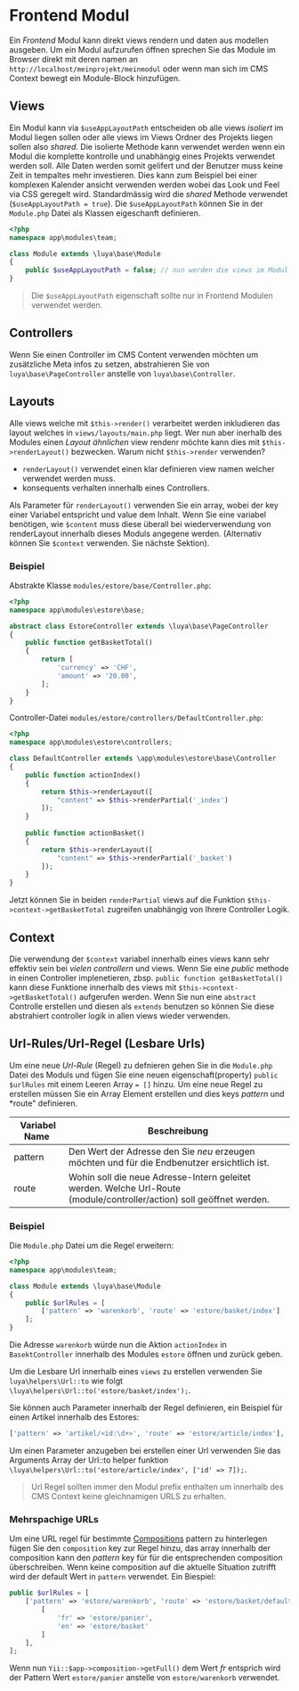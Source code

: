 Frontend Modul
==============
Ein *Frontend* Modul kann direkt views rendern und daten aus modellen ausgeben. Um ein Modul aufzurufen öffnen sprechen Sie das Module im Browser direkt mit deren namen an `http://localhost/meinprojekt/meinmodul` oder wenn man sich im CMS Context bewegt ein Module-Block hinzufügen.

Views
------
Ein Modul kann via `$useAppLayoutPath` entscheiden ob alle views *isoliert* im Modul liegen sollen oder alle views im Views Ordner des Projekts liegen sollen also *shared*. Die isolierte Methode kann verwendet werden wenn ein Modul die komplette kontrolle und unabhängig eines Projekts verwendet werden soll. Alle Daten werden somit gelifert und der Benutzer muss keine Zeit in tempaltes mehr investieren. Dies kann zum Beispiel bei einer komplexen Kalender ansicht verwenden werden wobei das Look und Feel via CSS geregelt wird. Standardmässig wird die *shared* Methode verwendet (`$useAppLayoutPath = true`). Die `$useAppLayoutPath` können Sie in der `Module.php` Datei als Klassen eigeschanft definieren.
```php
<?php
namespace app\modules\team;

class Module extends \luya\base\Module
{
    public $useAppLayoutPath = false; // nun werden die views im Modul Ordner gesucht
}
```

> Die `$useAppLayoutPath` eigenschaft sollte nur in Frontend Modulen verwendet werden.

Controllers
-----------
Wenn Sie einen Controller im CMS Content verwenden möchten um zusätzliche Meta infos zu setzen, abstrahieren Sie von `luya\base\PageController` anstelle von `luya\base\Controller`.

Layouts
-------
Alle views welche mit `$this->render()` verarbeitet werden inkludieren das layout welches in `views/layouts/main.php` liegt. Wer nun aber inerhalb des Modules einen *Layout ähnlichen* view rendenr möchte kann dies mit `$this->renderLayout()` bezwecken. Warum nicht `$this->render` verwenden? 
+ `renderLayout()` verwendet einen klar definieren view namen welcher verwendet werden muss.
+ konsequents verhalten innerhalb eines Controllers.

Als Parameter für `renderLayout()` verwenden Sie ein array, wobei der key einer Variabel entspricht und value dem Inhalt. Wenn Sie eine variabel benötigen, wie `$content` muss diese überall bei wiederverwendung von renderLayout innerhalb dieses Moduls angegene werden. (Alternativ können Sie `$context` verwenden. Sie nächste Sektion).

### Beispiel
Abstrakte Klasse `modules/estore/base/Controller.php`:
```php
<?php
namespace app\modules\estore\base;

abstract class EstoreController extends \luya\base\PageController
{
    public function getBasketTotal()
    {
        return [
            'currency' => 'CHF',
            'amount' => '20.00',
        ];
    }
}
```

Controller-Datei `modules/estore/controllers/DefaultController.php`:
```php
<?php
namespace app\modules\estore\controllers;

class DefaultController extends \app\modules\estore\base\Controller
{
    public function actionIndex()
    {
        return $this->renderLayout([
            "content" => $this->renderPartial('_index')  
        ]);        
    }
    
    public function actionBasket()
    {   
        return $this->renderLayout([
            "content" => $this->renderPartial('_basket')        
        ]);
    }
}
```

Jetzt können Sie in beiden `renderPartial` views auf die Funktion `$this->context->getBasketTotal` zugreifen unabhängig von Ihrere Controller Logik.

Context
-------
Die verwendung der `$context` variabel innerhalb eines views kann sehr effektiv sein bei *vielen controllern* und views. Wenn Sie eine *public* methode in einen Controller implenetieren, zbsp. `public function getBasketTotal()` kann diese Funktione innerhalb des views mit `$this->context->getBasketTotal()` aufgerufen werden. Wenn Sie nun eine `abstract` Controlle erstellen und diesen als `extends` benutzen so können Sie diese abstrahiert controller logik in allen views wieder verwenden.

Url-Rules/Url-Regel (Lesbare Urls)
--------------------------
Um eine neue *Url-Rule* (Regel) zu defnieren gehen Sie in die `Module.php` Datei 
des Moduls und fügen Sie eine neuen eigenschaft(property) `public $urlRules` mit einem Leeren Array `= []` hinzu. Um eine neue Regel zu erstellen müssen Sie ein Array Element erstellen und dies keys *pattern* und *route" definieren.

| Variabel Name     | Beschreibung
| --------------    | ------------
| pattern           | Den Wert der Adresse den Sie *neu* erzeugen möchten und für die Endbenutzer ersichtlich ist.
| route             | Wohin soll die neue Adresse-Intern geleitet werden. Welche Url-Route (module/controller/action) soll geöffnet werden.

### Beispiel 

Die `Module.php` Datei um die Regel erweitern:
```php
<?php
namespace app\modules\team;

class Module extends \luya\base\Module
{
    public $urlRules = [
        ['pattern' => 'warenkorb', 'route' => 'estore/basket/index']
    ];
}
```
Die Adresse `warenkorb` würde nun die Aktion `actionIndex` in `BasektController` innerhalb des Modules `estore` öffnen und zurück geben.

Um die Lesbare Url innerhalb eines `views` zu erstellen verwenden Sie `luya\helpers\Url::to` wie folgt `\luya\helpers\Url::to('estore/basket/index');`.

Sie können auch Parameter innerhalb der Regel definieren, ein Beispiel für einen Artikel innerhalb des Estores:
```php
['pattern' => 'artikel/<id:\d+>', 'route' => 'estore/article/index'],
```

Um einen Parameter anzugeben bei erstellen einer Url verwenden Sie das Arguments Array der Url::to helper funktion `\luya\helpers\Url::to('estore/article/index', ['id' => 7]);`.

> Url Regel sollten immer den Modul prefix enthalten um innerhalb des CMS Context keine gleichnamigen URLS zu erhalten.

### Mehrspachige URLs
Um eine URL regel für bestimmte [Compositions](app-menu.md) pattern zu hinterlegen fügen Sie den `composition` key zur Regel hinzu, das array innerhalb der composition kann den *pattern* key für für die entsprechenden composition überschreiben. Wenn keine composition auf die aktuelle Situation zutrifft wird der default Wert in `pattern` verwendet. Ein Biespiel:
```php
public $urlRules = [
    ['pattern' => 'estore/warenkorb', 'route' => 'estore/basket/default', 'composition' => 
        [
            'fr' => 'estore/panier',
            'en' => 'estore/basket'
        ]
    ],
];
```
Wenn nun `Yii::$app->composition->getFull()` dem Wert *fr* entsprich wird der Pattern Wert `estore/panier` anstelle von `estore/warenkorb` verwendet.